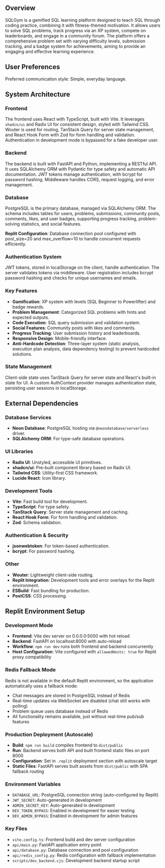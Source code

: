 ## Overview
SQLGym is a gamified SQL learning platform designed to teach SQL through coding practice, combining it with fitness-themed motivation. It allows users to solve SQL problems, track progress via an XP system, compete on leaderboards, and engage in a community forum. The platform offers a comprehensive problem set with varying difficulty levels, submission tracking, and a badge system for achievements, aiming to provide an engaging and effective learning experience.

## User Preferences
Preferred communication style: Simple, everyday language.

## System Architecture
### Frontend
The frontend uses React with TypeScript, built with Vite. It leverages `shadcn/ui` and Radix UI for consistent design, styled with Tailwind CSS. Wouter is used for routing, TanStack Query for server state management, and React Hook Form with Zod for form handling and validation. Authentication in development mode is bypassed for a fake developer user.

### Backend
The backend is built with FastAPI and Python, implementing a RESTful API. It uses SQLAlchemy ORM with Pydantic for type safety and automatic API documentation. JWT tokens manage authentication, with bcrypt for password hashing. Middleware handles CORS, request logging, and error management.

### Database
PostgreSQL is the primary database, managed via SQLAlchemy ORM. The schema includes tables for users, problems, submissions, community posts, comments, likes, and user badges, supporting progress tracking, problem-solving statistics, and social features.

**Replit Configuration**: Database connection pool configured with pool_size=20 and max_overflow=10 to handle concurrent requests efficiently.

### Authentication System
JWT tokens, stored in localStorage on the client, handle authentication. The server validates tokens via middleware. User registration includes bcrypt password hashing and checks for unique usernames and emails.

### Key Features
- **Gamification**: XP system with levels (SQL Beginner to Powerlifter) and badge rewards.
- **Problem Management**: Categorized SQL problems with hints and expected outputs.
- **Code Execution**: SQL query submission and validation system.
- **Social Features**: Community posts with likes and comments.
- **Progress Tracking**: User submission history and leaderboards.
- **Responsive Design**: Mobile-friendly interface.
- **Anti-Hardcode Detection**: Three-layer system (static analysis, execution plan analysis, data dependency testing) to prevent hardcoded solutions.

### State Management
Client-side state uses TanStack Query for server state and React's built-in state for UI. A custom AuthContext provider manages authentication state, persisting user sessions in localStorage.

## External Dependencies
### Database Services
- **Neon Database**: PostgreSQL hosting via `@neondatabase/serverless` driver.
- **SQLAlchemy ORM**: For type-safe database operations.

### UI Libraries
- **Radix UI**: Unstyled, accessible UI primitives.
- **shadcn/ui**: Pre-built component library based on Radix UI.
- **Tailwind CSS**: Utility-first CSS framework.
- **Lucide React**: Icon library.

### Development Tools
- **Vite**: Fast build tool for development.
- **TypeScript**: For type safety.
- **TanStack Query**: Server state management and caching.
- **React Hook Form**: For form handling and validation.
- **Zod**: Schema validation.

### Authentication & Security
- **jsonwebtoken**: For token-based authentication.
- **bcrypt**: For password hashing.

### Other
- **Wouter**: Lightweight client-side routing.
- **Replit Integration**: Development tools and error overlays for the Replit environment.
- **ESBuild**: Fast bundling for production.
- **PostCSS**: CSS processing.

## Replit Environment Setup

### Development Mode
- **Frontend**: Vite dev server on 0.0.0.0:5000 with hot reload
- **Backend**: FastAPI on localhost:8000 with auto-reload
- **Workflow**: `npm run dev` runs both frontend and backend concurrently
- **Host Configuration**: Vite configured with `allowedHosts: true` for Replit proxy compatibility

### Redis Fallback Mode
Redis is not available in the default Replit environment, so the application automatically uses a fallback mode:
- Chat messages are stored in PostgreSQL instead of Redis
- Real-time updates via WebSocket are disabled (chat still works with polling)
- Problem queue uses database instead of Redis
- All functionality remains available, just without real-time pub/sub features

### Production Deployment (Autoscale)
- **Build**: `npm run build` compiles frontend to `dist/public`
- **Run**: Backend serves both API and built frontend static files on port 8000
- **Configuration**: Set in `.replit` deployment section with autoscale target
- **Static Files**: FastAPI serves built assets from `dist/public` with SPA fallback routing

### Environment Variables
- `DATABASE_URL`: PostgreSQL connection string (auto-configured by Replit)
- `JWT_SECRET`: Auto-generated in development
- `ADMIN_SECRET_KEY`: Auto-generated in development
- `DEV_TOKEN_BYPASS`: Enabled in development for easier testing
- `DEV_ADMIN_BYPASS`: Enabled in development for admin features

### Key Files
- `vite.config.ts`: Frontend build and dev server configuration
- `api/main.py`: FastAPI application entry point
- `api/database.py`: Database connection and pool configuration
- `api/redis_config.py`: Redis configuration with fallback implementation
- `scripts/dev_backend.cjs`: Development backend startup script